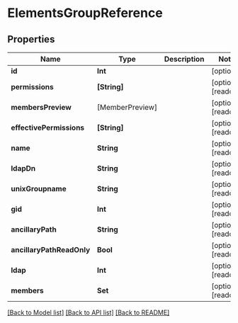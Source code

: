 # ElementsGroupReference

## Properties

Name | Type | Description | Notes
------------ | ------------- | ------------- | -------------
**id** | **Int** |  | [optional] 
**permissions** | **[String]** |  | [optional] [readonly] 
**membersPreview** | [MemberPreview] |  | [optional] [readonly] 
**effectivePermissions** | **[String]** |  | [optional] [readonly] 
**name** | **String** |  | [optional] [readonly] 
**ldapDn** | **String** |  | [optional] [readonly] 
**unixGroupname** | **String** |  | [optional] [readonly] 
**gid** | **Int** |  | [optional] [readonly] 
**ancillaryPath** | **String** |  | [optional] [readonly] 
**ancillaryPathReadOnly** | **Bool** |  | [optional] [readonly] 
**ldap** | **Int** |  | [optional] [readonly] 
**members** | **Set<Int>** |  | [optional] [readonly] 

[[Back to Model list]](../#documentation-for-models) [[Back to API list]](../#documentation-for-api-endpoints) [[Back to README]](../)


